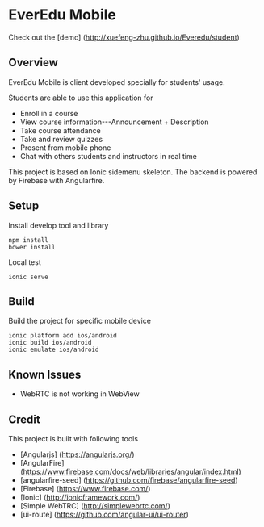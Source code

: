 
# EverEdu Mobile
Check out the [demo] (http://xuefeng-zhu.github.io/Everedu/student)

## Overview
EverEdu Mobile is client developed specially for students' usage.

Students are able to use this application for

+ Enroll in a course
+ View course information---Announcement + Description
+ Take course attendance
+ Take and review quizzes
+ Present from mobile phone
+ Chat with others students and instructors in real time

This project is based on Ionic sidemenu skeleton. The backend is powered by Firebase with Angularfire.

## Setup
Install develop tool and library

```
npm install
bower install 
```

Local test

```
ionic serve
```

## Build
Build the project for specific mobile device

```
ionic platform add ios/android
ionic build ios/android
ionic emulate ios/android
```

## Known Issues
+ WebRTC is not working in WebView

## Credit
This project is built with following tools

+ [Angularjs] (https://angularjs.org/)
+ [AngularFire] (https://www.firebase.com/docs/web/libraries/angular/index.html)
+ [angularfire-seed] (https://github.com/firebase/angularfire-seed)
+ [Firebase] (https://www.firebase.com/)
+ [Ionic] (http://ionicframework.com/)
+ [Simple WebTRC] (http://simplewebrtc.com/)
+ [ui-route] (https://github.com/angular-ui/ui-router)
